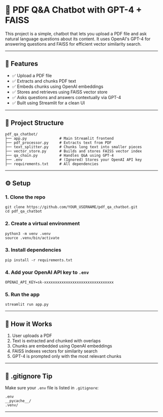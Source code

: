 
# 📄 PDF Q&A Chatbot with GPT-4 + FAISS

This project is a simple, chatbot that lets you upload a PDF file and ask natural language questions about its content. 
It uses OpenAI's GPT-4 for answering questions and FAISS for efficient vector similarity search.

---

## 🚀 Features

- ✅ Upload a PDF file
- ✅ Extracts and chunks PDF text
- ✅ Embeds chunks using OpenAI embeddings
- ✅ Stores and retrieves using FAISS vector store
- ✅ Asks questions and answers contextually via GPT-4
- ✅ Built using Streamlit for a clean UI

---

## 🧱 Project Structure

```
pdf_qa_chatbot/
├── app.py               # Main Streamlit frontend
├── pdf_processor.py     # Extracts text from PDF
├── text_splitter.py     # Chunks long text into smaller pieces
├── vector_store.py      # Builds and stores FAISS vector index
├── qa_chain.py          # Handles Q&A using GPT-4
├── .env                 # (Ignored) Stores your OpenAI API key
├── requirements.txt     # All dependencies
```

---

## ⚙️ Setup

### 1. Clone the repo

```
git clone https://github.com/YOUR_USERNAME/pdf_qa_chatbot.git
cd pdf_qa_chatbot
```

### 2. Create a virtual environment

```
python3 -m venv .venv
source .venv/bin/activate
```

### 3. Install dependencies

```
pip install -r requirements.txt
```

### 4. Add your OpenAI API key to `.env`

```
OPENAI_API_KEY=sk-xxxxxxxxxxxxxxxxxxxxxxxxxxxxxxxx
```

### 5. Run the app

```
streamlit run app.py
```

---

## 🧠 How it Works

1. User uploads a PDF
2. Text is extracted and chunked with overlaps
3. Chunks are embedded using OpenAI embeddings
4. FAISS indexes vectors for similarity search
5. GPT-4 is prompted only with the most relevant chunks

---

## 📁 .gitignore Tip

Make sure your `.env` file is listed in `.gitignore`:

```
.env
__pycache__/
.venv/
```

---


